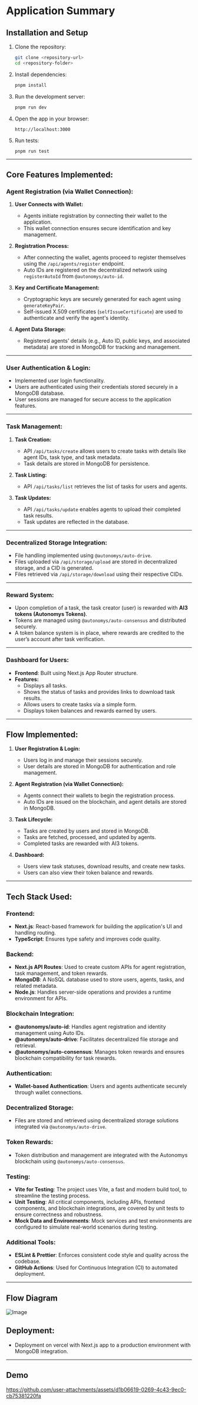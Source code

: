 # Application Summary

## Installation and Setup

1. Clone the repository:

   ```bash
   git clone <repository-url>
   cd <repository-folder>
   ```

2. Install dependencies:

   ```bash
   pnpm install
   ```

3. Run the development server:

   ```bash
   pnpm run dev
   ```

4. Open the app in your browser:

   ```
   http://localhost:3000
   ```

5. Run tests:
   ```
   pnpm run test
   ```

---

## Core Features Implemented:

### Agent Registration (via Wallet Connection):

1. **User Connects with Wallet:**

   - Agents initiate registration by connecting their wallet to the application.
   - This wallet connection ensures secure identification and key management.

2. **Registration Process:**

   - After connecting the wallet, agents proceed to register themselves using the `/api/agents/register` endpoint.
   - Auto IDs are registered on the decentralized network using `registerAutoId` from `@autonomys/auto-id`.

3. **Key and Certificate Management:**

   - Cryptographic keys are securely generated for each agent using `generateKeyPair`.
   - Self-issued X.509 certificates (`selfIssueCertificate`) are used to authenticate and verify the agent's identity.

4. **Agent Data Storage:**
   - Registered agents' details (e.g., Auto ID, public keys, and associated metadata) are stored in MongoDB for tracking and management.

---

### User Authentication & Login:

- Implemented user login functionality.
- Users are authenticated using their credentials stored securely in a MongoDB database.
- User sessions are managed for secure access to the application features.

---

### Task Management:

1. **Task Creation:**

   - API `/api/tasks/create` allows users to create tasks with details like agent IDs, task type, and task metadata.
   - Task details are stored in MongoDB for persistence.

2. **Task Listing:**

   - API `/api/tasks/list` retrieves the list of tasks for users and agents.

3. **Task Updates:**
   - API `/api/tasks/update` enables agents to upload their completed task results.
   - Task updates are reflected in the database.

---

### Decentralized Storage Integration:

- File handling implemented using `@autonomys/auto-drive`.
- Files uploaded via `/api/storage/upload` are stored in decentralized storage, and a CID is generated.
- Files retrieved via `/api/storage/download` using their respective CIDs.

---

### Reward System:

- Upon completion of a task, the task creator (user) is rewarded with **AI3 tokens (Autonomys Tokens)**.
- Tokens are managed using `@autonomys/auto-consensus` and distributed securely.
- A token balance system is in place, where rewards are credited to the user’s account after task verification.

---

### Dashboard for Users:

- **Frontend**: Built using Next.js App Router structure.
- **Features:**
  - Displays all tasks.
  - Shows the status of tasks and provides links to download task results.
  - Allows users to create tasks via a simple form.
  - Displays token balances and rewards earned by users.

---

## Flow Implemented:

1. **User Registration & Login:**

   - Users log in and manage their sessions securely.
   - User details are stored in MongoDB for authentication and role management.

2. **Agent Registration (via Wallet Connection):**

   - Agents connect their wallets to begin the registration process.
   - Auto IDs are issued on the blockchain, and agent details are stored in MongoDB.

3. **Task Lifecycle:**

   - Tasks are created by users and stored in MongoDB.
   - Tasks are fetched, processed, and updated by agents.
   - Completed tasks are rewarded with AI3 tokens.

4. **Dashboard:**
   - Users view task statuses, download results, and create new tasks.
   - Users can also view their token balance and rewards.

---

## Tech Stack Used:

### Frontend:

- **Next.js**: React-based framework for building the application's UI and handling routing.
- **TypeScript**: Ensures type safety and improves code quality.

### Backend:

- **Next.js API Routes**: Used to create custom APIs for agent registration, task management, and token rewards.
- **MongoDB**: A NoSQL database used to store users, agents, tasks, and related metadata.
- **Node.js**: Handles server-side operations and provides a runtime environment for APIs.

### Blockchain Integration:

- **@autonomys/auto-id**: Handles agent registration and identity management using Auto IDs.
- **@autonomys/auto-drive**: Facilitates decentralized file storage and retrieval.
- **@autonomys/auto-consensus**: Manages token rewards and ensures blockchain compatibility for task rewards.

### Authentication:

- **Wallet-based Authentication**: Users and agents authenticate securely through wallet connections.

### Decentralized Storage:

- Files are stored and retrieved using decentralized storage solutions integrated via `@autonomys/auto-drive`.

### Token Rewards:

- Token distribution and management are integrated with the Autonomys blockchain using `@autonomys/auto-consensus`.

### Testing:

- **Vite for Testing**: The project uses Vite, a fast and modern build tool, to streamline the testing process.
- **Unit Testing**: All critical components, including APIs, frontend components, and blockchain integrations, are covered by unit tests to ensure correctness and robustness.
- **Mock Data and Environments**: Mock services and test environments are configured to simulate real-world scenarios during testing.

### Additional Tools:

- **ESLint & Prettier**: Enforces consistent code style and quality across the codebase.
- **GitHub Actions**: Used for Continuous Integration (CI) to automated deployment.

---

## Flow Diagram

![Image](./public/output.png)

## Deployment:

- Deployment on vercel with Next.js app to a production environment with MongoDB integration.

---

## Demo

https://github.com/user-attachments/assets/d1b06619-0269-4c43-9ec0-cb75381220fa
